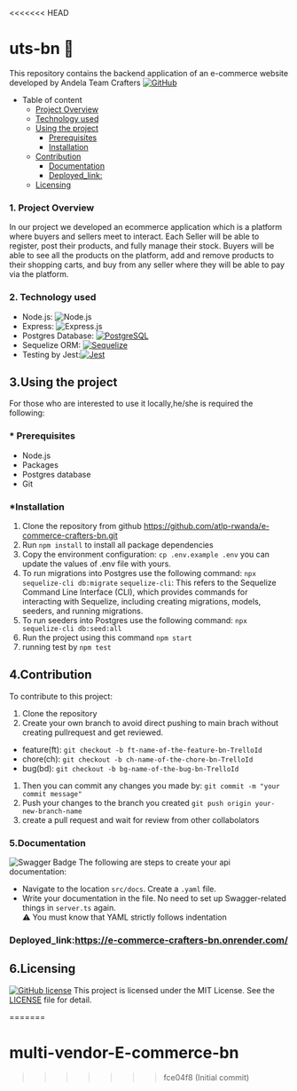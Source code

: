 <<<<<<< HEAD

# uts-bn :muscle:

This repository contains the backend application of an e-commerce website developed by Andela Team Crafters
[![GitHub](https://badgen.net/badge/icon/github?icon=github&label)](https://github.com)

- Table of content
  - [Project Overview](#project-overview)
  - [Technology used](#technology-used)
  - [Using the project](#using-the-project)
    - [Prerequisites](#prerequisites)
    - [Installation](#installation)
  - [Contribution](#contribution)
    - [Documentation](#documentation)
    - [Deployed_link:](#deployed_link)
  - [Licensing](#licensing)

### 1. Project Overview

In our project we developed an ecommerce application which is a platform where buyers and sellers meet to interact. Each Seller will be able to register, post their products, and fully manage their stock. Buyers will be able to see all the products on the platform, add and remove products to their shopping carts, and buy from any seller where they will be able to pay via the platform.

### 2. Technology used

- Node.js: ![Node.js](https://img.shields.io/badge/-Node.js-000000?style=flat&logo=node.js)
- Express: ![Express.js](https://img.shields.io/badge/express.js-%23404d59.svg?logo=express&logoColor=%2361DAFB&style=for-the-badge)
- Postgres Database: [![PostgreSQL](https://img.shields.io/badge/database-PostgreSQL-blue)](https://www.postgresql.org/)
- Sequelize ORM: [![Sequelize](https://img.shields.io/badge/ORM-Sequelize-orange)](https://sequelize.org/)
- Testing by Jest:[![Jest](https://img.shields.io/badge/testing-Jest-red)](https://jestjs.io/)

## 3.Using the project

For those who are interested to use it locally,he/she is required the following:

### \* Prerequisites

- Node.js
- Packages
- Postgres database
- Git

### \*Installation

1. Clone the repository from github https://github.com/atlp-rwanda/e-commerce-crafters-bn.git
2. Run `npm install` to install all package dependencies
3. Copy the environment configuration:
   `cp .env.example .env`
   you can update the values of .env file with yours.
4. To run migrations into Postgres use the following command:
   `npx sequelize-cli db:migrate`
   `sequelize-cli`: This refers to the Sequelize Command Line Interface (CLI), which provides commands for interacting with Sequelize, including creating migrations, models, seeders, and running migrations.
5. To run seeders into Postgres use the following command:
   `npx sequelize-cli db:seed:all`
6. Run the project using this command `npm start`
7. running test by `npm test`

## 4.Contribution

To contribute to this project:

1. Clone the repository
2. Create your own branch to avoid direct pushing to main brach without creating pullrequest and get reviewed.

- feature(ft): `git checkout -b ft-name-of-the-feature-bn-TrelloId`
- chore(ch): `git checkout -b ch-name-of-the-chore-bn-TrelloId `
- bug(bd): `git checkout -b bg-name-of-the-bug-bn-TrelloId `

1. Then you can commit any changes you made by: `git commit -m "your commit message"`
2. Push your changes to the branch you created `git push origin your-new-branch-name`
3. create a pull request and wait for review from other collabolators

### 5.Documentation

![Swagger Badge](https://img.shields.io/badge/Swagger-85EA2D?logo=swagger&logoColor=000&style=for-the-badge)
The following are steps to create your api documentation:

- Navigate to the location `src/docs`.
  Create a `.yaml` file.
- Write your documentation in the file.
  No need to set up Swagger-related things in `server.ts` again. <br>:warning:
  You must know that YAML strictly follows indentation

### Deployed_link:https://e-commerce-crafters-bn.onrender.com/

## 6.Licensing

[![GitHub license](https://img.shields.io/github/license/Naereen/StrapDown.js.svg)](https://github.com/Naereen/StrapDown.js/blob/master/LICENSE)
This project is licensed under the MIT License. See the [LICENSE](LICENSE) file for detail.

=======

# multi-vendor-E-commerce-bn

> > > > > > > fce04f8 (Initial commit)
